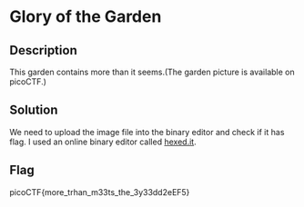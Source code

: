 # Glory of the Garden

## Description

This garden contains more than it seems.(The garden picture is available on picoCTF.)

## Solution

We need to upload the image file into the binary editor and check if it has flag. I used an online binary editor called [hexed.it](https://hexed.it/).

## Flag

picoCTF{more_trhan_m33ts_the_3y33dd2eEF5}


